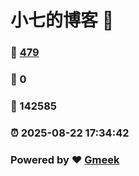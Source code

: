 # 小七的博客 :link:  
### :page_facing_up: [479](/tag.html) 
### :speech_balloon: 0 
### :hibiscus: 142585 
### :alarm_clock: 2025-08-22 17:34:42 
### Powered by :heart: [Gmeek](https://github.com/Meekdai/Gmeek)
